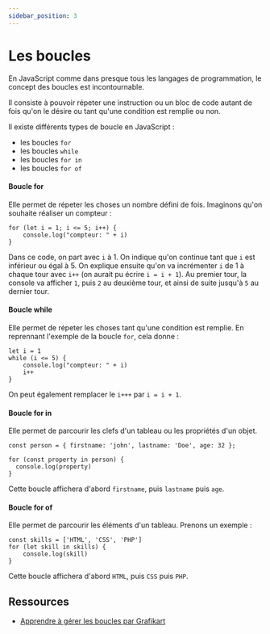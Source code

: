```yaml
---
sidebar_position: 3
---
```


# Les boucles

En JavaScript comme dans presque tous les langages de programmation, le concept des boucles est incontournable. 

Il consiste à pouvoir répeter une instruction ou un bloc de code autant de fois qu'on le désire ou tant qu'une condition est remplie ou non.

Il existe différents types de boucle en JavaScript :

- les boucles ```for```
- les boucles ```while```
- les boucles ```for in```
- les boucles ```for of```

#### Boucle for

Elle permet de répeter les choses un nombre défini de fois. Imaginons qu'on souhaite réaliser un compteur :

```
for (let i = 1; i <= 5; i++) {
    console.log("compteur: " + i)
}
```

Dans ce code, on part avec ```i``` à 1. On indique qu'on continue tant que ```i``` est inférieur ou égal à 5. On explique ensuite qu'on va incrémenter ```i``` de 1 à chaque tour avec ```i++``` (on aurait pu écrire ```i = i + 1```). Au premier tour, la console va afficher ```1```, puis ```2``` au deuxième tour, et ainsi de suite jusqu'à ```5``` au dernier tour.

#### Boucle while

Elle permet de répeter les choses tant qu'une condition est remplie. En reprennant l'exemple de la boucle ```for```, cela donne :

```
let i = 1 
while (i <= 5) {
    console.log("compteur: " + i)
    i++
}
```

On peut également remplacer le ```i+++``` par ```i = i + 1```.


#### Boucle for in

Elle permet de parcourir les clefs d'un tableau ou les propriétés d'un objet.

```
const person = { firstname: 'john', lastname: 'Doe', age: 32 };

for (const property in person) {
  console.log(property)
}
```

Cette boucle affichera d'abord ```firstname```, puis ```lastname``` puis ```age```.

#### Boucle for of

Elle permet de parcourir les éléments d'un tableau. Prenons un exemple : 

```
const skills = ['HTML', 'CSS', 'PHP']
for (let skill in skills) {
    console.log(skill) 
}
```

Cette boucle affichera d'abord ```HTML```, puis ```CSS``` puis ```PHP```.

 ## Ressources

* [Apprendre à gérer les boucles par Grafikart](https://grafikart.fr/tutoriels/boucles-2058#autoplay)